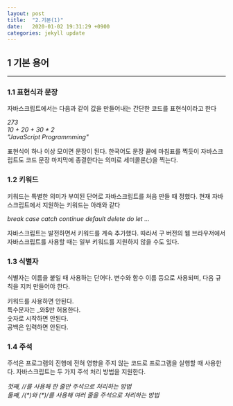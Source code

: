 ```yaml
---
layout: post
title:  "2.기본(1)"
date:   2020-01-02 19:31:29 +0900
categories: jekyll update
---
```

<h2>1 기본 용어</h2>

*****

<h3>1.1 표현식과 문장</h3>

자바스크립트에서는 다음과 같이 값을 만들어내는 간단한 코드를 표현식이라고 한다


_273_  
_10 + 20 + 30 * 2_  
_"JavaScript Programmming"_


표현식이 하나 이상 모이면 문장이 된다. 한국어도 문장 끝에 마침표를 찍듯이 자바스크립트도 코드 문장 마지막에 종결한다는 의미로 세미콜론(;)을 찍는다.

<h3>1.2 키워드 </h3>
키워드는 특별한 의미가 부여된 단어로 자바스크립트를 처음 만들 때 정했다. 현재 자바스크립트에서 지원하는 키워드는 아래와 같다


_break case catch continue default delete do let ..._


자바스크립트는 발전하면서 키워드를 계속 추가했다. 따라서 구 버전의 웹 브라우저에서 자바스크립트를 사용할 때는 일부 키워드를 지원하지 않을 수도 있다.

<h3>1.3 식별자 </h3>
식별자는 이름을 붙일 때 사용하는 단어다. 변수와 함수 이름 등으로 사용되며, 다음 규칙을 지켜 만들어야 한다.


키워드를 사용하면 안된다.  
특수문자는 _와$만 허용한다.  
숫자로 시작하면 안된다.  
공백은 입력하면 안된다.


<h3>1.4 주석</h3>
주석은 프로그램의 진행에 전혀 영향을 주지 않는 코드로 프로그램을 실행할 때 사용한다. 자바스크립트는 두 가지 주석 처리 방법을 지원한다.  


_첫째, //를 사용해 한 줄만 주석으로 처리하는 방법_  
_둘째, /(&#42;)와 (&#42;)/를 사용해 여러 줄을 주석으로 처리하는 방법_


